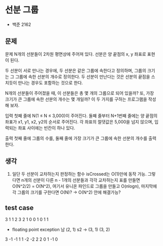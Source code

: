 # 선분 그룹
- 백준 2162

## 문제
문제
N개의 선분들이 2차원 평면상에 주어져 있다. 선분은 양 끝점의 x, y 좌표로 표현이 된다.

두 선분이 서로 만나는 경우에, 두 선분은 같은 그룹에 속한다고 정의하며, 그룹의 크기는 그 그룹에 속한 선분의 개수로 정의한다. 두 선분이 만난다는 것은 선분의 끝점을 스치듯이 만나는 경우도 포함하는 것으로 한다.

N개의 선분들이 주어졌을 때, 이 선분들은 총 몇 개의 그룹으로 되어 있을까? 또, 가장 크기가 큰 그룹에 속한 선분의 개수는 몇 개일까? 이 두 가지를 구하는 프로그램을 작성해 보자.

입력
첫째 줄에 N(1 ≤ N ≤ 3,000)이 주어진다. 둘째 줄부터 N+1번째 줄에는 양 끝점의 좌표가 x1, y1, x2, y2의 순서로 주어진다. 각 좌표의 절댓값은 5,000을 넘지 않으며, 입력되는 좌표 사이에는 빈칸이 하나 있다.

출력
첫째 줄에 그룹의 수를, 둘째 줄에 가장 크기가 큰 그룹에 속한 선분의 개수를 출력한다.

## 생각
1. 일단 두 선분이 교차하는지 판정하는 함수 isCrossed는 O(1)만에 동작 가능. 그렇다면 n개의 선분이 다른 n - 1개의 선분들과 각각 교차하는지 표를 만들면 O(N^2/2) = O(N^2), 여기서 유니온 파인드로 그룹을 만들고 O(nlogn), 마지막에 각 그룹의 크기를 구한다면 O(N)? -> O(N^2) 안에 해결가능?

## test case
3
1 1 2 3
2 1 0 0
1 0 1 1
- floating point exception 남
(2, 1)
s2 -> 
(3, 1) (3, 2)


3
-1 -1 1 1
-2 -2 2 2
0 1 -1 0